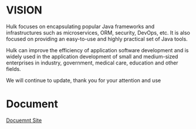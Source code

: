 # VISION
Hulk focuses on encapsulating popular Java frameworks and infrastructures such as microservices, ORM, security, DevOps, etc. It is also focused on providing an easy-to-use and highly practical set of Java tools.

Hulk can improve the efficiency of application software development and is widely used in the application development of small and medium-sized enterprises in industry, government, medical care, education and other fields.

We will continue to update, thank you for your attention and use

# Document
[Docuemnt Site](https://jherculesqz.github.io/VISION/)
